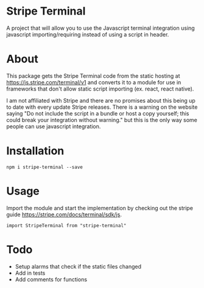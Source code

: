 # Stripe Terminal
A project that will allow you to use the Javascript terminal integration
using javascript importing/requiring instead of using a script in header.

# About
This package gets the Stripe Terminal code from the static hosting at
https://js.stripe.com/terminal/v1 and converts it to a module for use in
frameworks that don't allow static script importing 
(ex. react, react native). 

I am not affiliated with Stripe and there are no promises about this
being up to date with every update Stripe releases. There is a warning
on the website saying "Do not include the script in a bundle or host a 
copy yourself; this could break your integration without warning." but
this is the only way some people can use javascript integration. 

# Installation
    npm i stripe-terminal --save

# Usage
Import the module and start the implementation by checking out the 
stripe guide https://stripe.com/docs/terminal/sdk/js.

    import StripeTerminal from "stripe-terminal"
    
# Todo
- Setup alarms that check if the static files changed 
- Add in tests
- Add comments for functions 